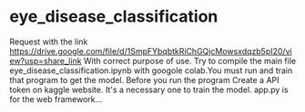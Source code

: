 # eye_disease_classification
Request with the link https://drive.google.com/file/d/1SmpFYbqbtkRiChGQjcMowsxdqzb5pI20/view?usp=share_link  With correct purpose of use.
Try to compile the main file eye_disease_classification.ipynb with googole colab.You must run and train that program to get the model.
Before you run the program Create a API token on kaggle website. It's a necessary one to train the model.
app.py is for the web framework...
